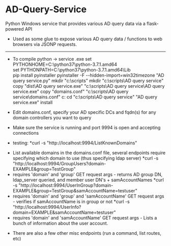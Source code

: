 # AD-Query-Service
Python Windows service that provides various AD query data via a flask-powered API

- Used as some glue to expose various AD query data / functions to web browsers via JSONP requests.  

***

- To compile python -> service .exe
set PYTHONHOME=C:\python37\python-3.7.1.amd64\
set PYTHONPATH=C:\python37\python-3.7.1.amd64\Lib\
pip install pyinstaller
pyinstaller -F --hidden-import=win32timezone "AD query service.py"
mkdir "c:\scripts"
mkdir "c:\scripts\AD query service"
copy "dist\AD query service.exe" "c:\scripts\AD query service\AD query service.exe"
copy "domains.conf" "c:\scripts\AD query service\domains.conf"
c:
cd "c:\scripts\AD query service"
"AD query service.exe" install

- Edit domains.conf, specify your AD specific DCs and fqdn(s) for any domain controllers you want to query
- Make sure the service is running and port 9994 is open and accepting connections

- testing:
*curl -s "http://localhost:9994/ListKnownDomains"
+ List available domains in the domains.conf file, several endpoints require specifying which domain to use (thus specifying ldap server)
*curl -s "http://localhost:9994/GroupUsers?domain-EXAMPLE&group=TestGroup"
+ requires 'domain' and 'group' GET request args - returns AD group DN, ldap_server queried, and member user DN's + samAccountNames
*curl -s "http://localhost:9994/UserInGroup?domain-EXAMPLE&group=TestGroup&samAccountName=testuser"
+ requires 'domain' and 'group' and 'samAccountName' GET request args - verifies if samAccountName is in group or not
*curl -s "http://localhost:9994/UserInfo?domain=EXAMPLE&samAccountName=testuser"
+ requires 'domain' and 'samAccountName' GET request args - Lists a bunch of information about the user account.

- There are also a few other misc endpoints (run a command, list routes, etc) 




